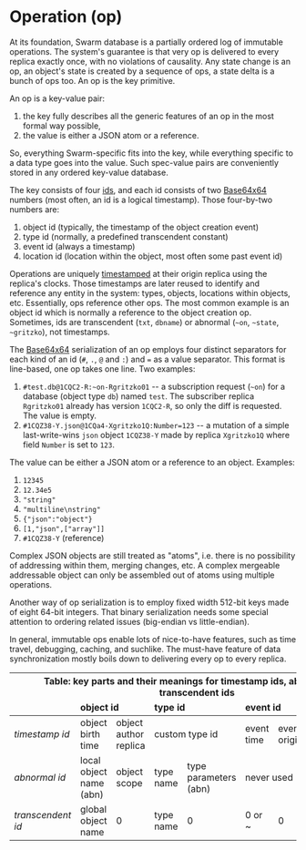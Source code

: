 # Operation (op)

At its foundation, Swarm database is a partially ordered log of immutable operations.
The system's guarantee is that very op is delivered to every replica exactly once, with no violations of causality.
Any state change is an op, an object's state is created by a sequence of ops, a state delta is a bunch of ops too.
An op is the key primitive.

An op is a key-value pair:

1. the key fully describes all the generic features of an op in the most formal way possible,
2. the value is either a JSON atom or a reference.

So, everything Swarm-specific fits into the key, while everything specific to a data type goes into the value.
Such spec-value pairs are conveniently stored in any ordered key-value database.

The key consists of four [ids](id.md), and each id consists of two [Base64x64](64x64.md) numbers (most often, an id is a logical timestamp).
Those four-by-two numbers are:

1. object id (typically, the timestamp of the object creation event)
2. type id (normally, a predefined transcendent constant)
3. event id (always a timestamp)
4. location id (location within the object, most often some past event id)

Operations are uniquely [timestamped](id.md) at their origin replica using the replica's clocks.
Those timestamps are later reused to identify and reference any entity in the system: types, objects, locations within objects, etc.
Essentially, ops reference other ops.
The most common example is an object id which is normally a reference to the object creation op.
Sometimes, ids are transcendent (`txt`, `dbname`) or abnormal (`~on`, `~state`, `~gritzko`), not timestamps.

The [Base64x64](64x64.md) serialization of an op employs four distinct separators for each kind of an id (`#`, `.`, `@` and `:`) and `=` as a value separator.
This format is line-based, one op takes one line. Two examples:

1. `#test.db@1CQC2-R:~on-Rgritzko01` -- a subscription request (`~on`) for a database (object type `db`) named `test`. The subscriber replica `Rgritzko01` already has version `1CQC2-R`, so only the diff is requested.
The value is empty.
2. `#1CQZ38-Y.json@1CQa4-Xgritzko1Q:Number=123` -- a mutation of a simple last-write-wins `json` object `1CQZ38-Y` made by replica `Xgritzko1Q` where field `Number` is set to `123`.

The value can be either a JSON atom or a reference to an object.
Examples:

1. `12345`
2. `12.34e5`
3. `"string"`
4. `"multiline\nstring"`
5. `{"json":"object"}`
6. `[1,"json",["array"]]`
7. `#1CQZ38-Y` (reference)

Complex JSON objects are still treated as "atoms", i.e. there is no possibility of addressing within them, merging changes, etc.
A complex mergeable addressable object can only be assembled out of atoms using multiple operations.

Another way of op serialization is to employ fixed width 512-bit keys made of eight 64-bit integers.
That binary serialization needs some special attention to ordering related issues (big-endian vs little-endian).

In general, immutable ops enable lots of nice-to-have features, such as time travel, debugging, caching, and suchlike.
The must-have feature of data synchronization mostly boils down to delivering every op to every replica.

<table>
    <thead>
    <tr><th colspan='9'><center>Table: key parts and their meanings
        for timestamp ids, abnormal and transcendent ids</th></tr>
    <tr>
        <td><i><b></td>
        <td colspan='2'><b>object id</td>
        <td colspan='2'><b>type id</td>
        <td colspan='2'><b>event id</td>
        <td colspan='2'><b>location id</td>
    </tr> </thead>
    <tr>
        <td><i>timestamp id</td>
        <td>object birth time</td>
        <td>object author replica</td>
        <td colspan='2'>custom type id</td>
        <td>event time</td>
        <td>event origin</td>
        <td colspan='2'>past event id</td>
    </tr>
    <tr>
        <td><i>abnormal id</td>
        <td>local object name (abn)</td>
        <td>object scope</td>
        <td>type name</td>
        <td>type parameters (abn)</td>
        <td colspan='2'>never used</td>
        <td>op name (abn)</td>
        <td>op scope</td>
    </tr>
    <tr>
        <td><i>transcendent id</td>
        <td>global object name</td>
        <td>0</td>
        <td>type name</td>
        <td>0</td>
        <td>0 or ~</td>
        <td>0</td>
        <td>0 or method name</td>
        <td>0</td>
    </tr>
</table>
